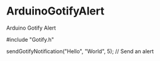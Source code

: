 # ArduinoGotifyAlert
Arduino Gotify Alert

#include "Gotify.h"

sendGotifyNotification("Hello", "World", 5); // Send an alert
